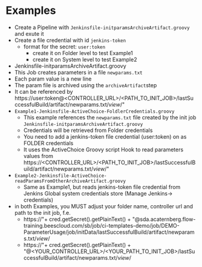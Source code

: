 # Examples

* Create a Pipeline with `Jenkinsfile-initparamsArchiveArtifact.groovy` and exute it
* Create a file credential with id `jenkins-token`
  * format for the secret: `user:token`
    * create it on Folder level to test Example1
    * create it on System level to test Example2
* Jenkinsfile-initparamsArchiveArtifact.groovy
 * This Job creates parameters in a file `newparams.txt`
 * Each param value is a new line
 * The param file is archived using the `archiveArtifact`step
 * It can be referenced by https://user:token@<CONTROLLER_URL>/<PATH_TO_INIT_JOB>/lastSuccessfulBuild/artifact/newparams.txt/*view*/"
* `Example1-Jenkinsfile-ActiveChoice-FoldlerCredentials.groovy`
  * This example references the `newparams.txt` file created by the init job `Jenkinsfile-initparamsArchiveArtifact.groovy`
  * Credentials will be retrieved from Folder credentials
  * You need to add a jenkins-token file credential (user:token) on as FOLDER credentials
  * It uses the ActiveChoice Groovy script Hook to read parameters values from  https://<CONTROLLER_URL>/<PATH_TO_INIT_JOB>/lastSuccessfulBuild/artifact/newparams.txt/*view*/"
* `Example2-Jenkinsfile-ActiveChoice-readParamsFromOtherArchiveArtifact.groovy`
  * Same as Example1, but reads jenkins-token file credential from Jenkins Global system credentials store (Manage Jenkins-> credentials)
* in both Examples, you MUST adjust your folder name, controller url and path to the init job, f.e. 
  *  https://"+ cred.getSecret().getPlainText() + "@sda.acaternberg.flow-training.beescloud.com/sb/job/ci-templates-demo/job/DEMO-ParameterUsage/job/initData/lastSuccessfulBuild/artifact/newparams.txt/*view*/
  *  https://"+ cred.getSecret().getPlainText() + "@<YOUR_CONTROLLER_URL>/<YOUR_PATH_TO_INIT_JOB>/lastSuccessfulBuild/artifact/newparams.txt/*view*/

